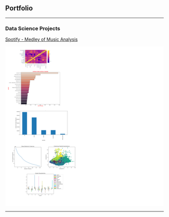 ## Portfolio

---

### Data Science Projects

[Spotify - Medley of Music Analysis](/sample_page)

<img src="images/MusicAnalysis.png?raw=true"/>




---
